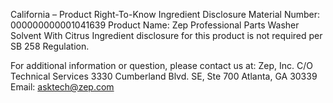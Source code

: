  
 
 
California – Product Right-To-Know Ingredient Disclosure 
Material Number: 000000000001041639 
Product Name: Zep Professional Parts Washer Solvent With Citrus 
Ingredient disclosure for this product is not required per SB 258 Regulation. 
 
For additional information or question, please contact us at: 
Zep, Inc. 
C/O Technical Services 
3330 Cumberland Blvd. SE, Ste 700 
Atlanta, GA 30339 
Email: asktech@zep.com 
 
 
 
 

